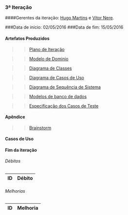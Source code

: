 ### 3ª Iteração

####Gerentes da iteração: [Hugo Martins](https://github.com/hugomartins013) e [Vitor Nere](https://github.com/Vitornere).


###Data de início: 02/05/2016
###Data de fim: 15/05/2016

#### Artefatos Produzidos

>>[Plano de Iteração](https://github.com/vitornere/partiuformar/wiki/Plano-da-Itera%C3%A7%C3%A3o-3)

>>[Modelo de Dominio](https://github.com/vitornere/partiuformar/wiki/Modelo-de-Dom%C3%ADnio---3%C2%AAItera%C3%A7%C3%A3o)

>>[Diagrama de Classes](https://github.com/vitornere/partiuformar/wiki/Diagrama-de-Classes-3%C2%AA-Itera%C3%A7%C3%A3o)

>>[Diagrama de Casos de Uso](https://github.com/vitornere/partiuformar/wiki/Diagrama-de-Casos-de-Uso-3%C2%AA-Itera%C3%A7%C3%A3o)

>>[Diagrama de Sequência de Sistema](https://github.com/vitornere/partiuformar/wiki/Diagrama-de-Sequ%C3%AAncia-de-Sistema-3%C2%AA-Itera%C3%A7%C3%A3o)

>>[Modelos de banco de dados](https://github.com/vitornere/partiuformar/wiki/Modelos-do-Banco-de-Dados-3%C2%AA-Itera%C3%A7%C3%A3o)

>>[Especificação dos Casos de Teste](https://github.com/vitornere/partiuformar/wiki/Especifica%C3%A7%C3%A3o-dos-Casos-de-Teste-3%C2%AA-Itera%C3%A7%C3%A3o)

#### Apêndice

>>[Brainstorm](https://github.com/vitornere/partiuformar/wiki/Brainstorm)

#### Casos de Uso


#### Fim da iteração

###### Débitos
ID|Débito|
-------|--------------|

###### Melhorias
ID|Melhoria|
-------|--------------|